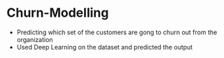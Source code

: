 # Churn-Modelling
- Predicting which set of the customers are gong to churn out from the organization
- Used Deep Learning on the dataset and predicted the output
